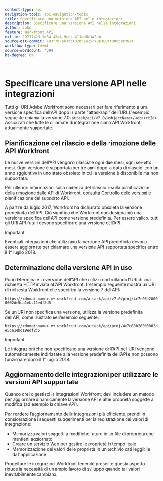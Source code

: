 ```yaml
---
content-type: api
navigation-topic: api-navigation-topic
title: Specificare una versione API nelle integrazioni
description: Specificare una versione API nelle integrazioni
author: John
feature: Workfront API
exl-id: 2971749d-1d34-42a4-9eda-411aa8c3a2ab
source-git-commit: 183f7b766fd6f02b51625778e380cf00c5ecf61f
workflow-type: tm+mt
source-wordcount: '394'
ht-degree: 0%

---
```


# Specificare una versione API nelle integrazioni

Tutti gli URI Adobe Workfront sono necessari per fare riferimento a una versione specifica dell’API dopo la parte &quot;attask/api&quot; dell’URI. L&#39;esempio seguente chiama la versione 7.0:
`attask/api/v7.0/<objectName>/<objectId>` Assicurati che tutte le chiamate di integrazione siano API Workfront attualmente supportate.

## Pianificazione del rilascio e della rimozione delle API Workfront

Le nuove versioni dell’API vengono rilasciate ogni due mesi, ogni sei-otto mesi. Ogni versione è supportata per tre anni dopo la data di rilascio, con un anno aggiuntivo in uno stato obsoleto in cui la versione è disponibile ma non supportata.

Per ulteriori informazioni sulla cadenza del rilascio e sulla pianificazione della rimozione dalle API di Workfront, consulta [Controllo delle versioni e pianificazione del supporto API](../../wf-api/api/api-version-support-schedule.md).

A partire da luglio 2017, Workfront ha dichiarato obsoleta la versione predefinita dell’API. Ciò significa che Workfront non designa più una versione specifica dell’API come versione predefinita. Per essere valido, tutti gli URI API futuri devono specificare una versione dell’API.

>[!IMPORTANT]
>
> Eventuali integrazioni che utilizzano la versione API predefinita devono essere aggiornate per chiamare una versione API supportata specifica entro il 1° luglio 2018.

## Determinazione della versione API in uso

Puoi determinare la versione dell’API che utilizzi controllando l’URI di una richiesta HTTP inviata all’API Workfront. L’esempio seguente mostra un URI di richiesta Workfront che specifica la versione 7 dell’API:

`https://<domainname>.my.workfront.com/attask/api/v7.0/proj/4c7c08b20000002de5ca1ebc19edf2d5`

Se un URI non specifica una versione, utilizza la versione predefinita dell’API, come illustrato nell’esempio seguente:

`https://<domainname>.my.workfront.com/attask/api/proj/4c7c08b20000002de5ca1ebc19edf2d5`

>[!IMPORTANT]
>
> Le integrazioni che non specificano una versione dell’API nell’URI vengono automaticamente indirizzate alla versione predefinita dell’API e non possono funzionare dopo il 1° luglio 2018.

## Aggiornamento delle integrazioni per utilizzare le versioni API supportate

Quando crei o gestisci le integrazioni Workfront, devi includere un metodo per aggiornare dinamicamente la versione API e altre proprietà soggette a modifica (ad esempio la chiave API).

Per rendere l’aggiornamento delle integrazioni più efficiente, prendi in considerazione i seguenti suggerimenti per la registrazione dei valori di integrazione:

* Memorizza valori soggetti a modifiche future in un file di proprietà che mantieni aggiornato
* Creare un servizio Web per gestire le proprietà in tempo reale
* Memorizzazione dei valori delle proprietà in un archivio dati leggibile dall&#39;applicazione

Progettare le integrazioni Workfront tenendo presente questo aspetto riduce la necessità di un ampio lavoro di sviluppo quando tali valori inevitabilmente cambiano.
